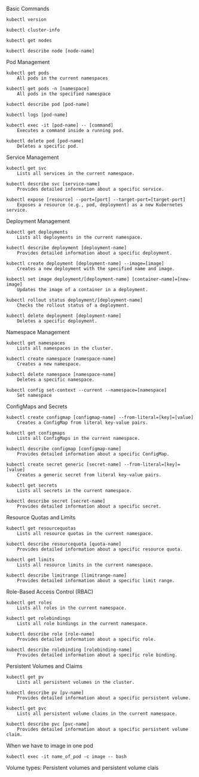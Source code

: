 Basic Commands

    kubectl version
    
    kubectl cluster-info

    kubectl get nodes
    
    kubectl describe node [node-name]

Pod Management

    kubectl get pods    
        All pods in the current namespaces

    kubectl get pods -n [namespace]
        All pods in the specified namespace

    kubectl describe pod [pod-name]

    kubectl logs [pod-name]

    kubectl exec -it [pod-name] -- [command]
        Executes a command inside a running pod.

    kubectl delete pod [pod-name]
        Deletes a specific pod.

Service Management

    kubectl get svc
        Lists all services in the current namespace.

    kubectl describe svc [service-name]
        Provides detailed information about a specific service.

    kubectl expose [resource] --port=[port] --target-port=[target-port]
        Exposes a resource (e.g., pod, deployment) as a new Kubernetes service.

Deployment Management

    kubectl get deployments
        Lists all deployments in the current namespace.

    kubectl describe deployment [deployment-name]
        Provides detailed information about a specific deployment.

    kubectl create deployment [deployment-name] --image=[image]
        Creates a new deployment with the specified name and image.

    kubectl set image deployment/[deployment-name] [container-name]=[new-image]
        Updates the image of a container in a deployment.

    kubectl rollout status deployment/[deployment-name]
        Checks the rollout status of a deployment.

    kubectl delete deployment [deployment-name]
        Deletes a specific deployment.

Namespace Management

    kubectl get namespaces
        Lists all namespaces in the cluster.

    kubectl create namespace [namespace-name]
        Creates a new namespace.

    kubectl delete namespace [namespace-name]
        Deletes a specific namespace.

    kubectl config set-context --current --namespace=[namespace]
        Set namespace

ConfigMaps and Secrets

    kubectl create configmap [configmap-name] --from-literal=[key]=[value]
        Creates a ConfigMap from literal key-value pairs.

    kubectl get configmaps
        Lists all ConfigMaps in the current namespace.

    kubectl describe configmap [configmap-name]
        Provides detailed information about a specific ConfigMap.

    kubectl create secret generic [secret-name] --from-literal=[key]=[value]
        Creates a generic secret from literal key-value pairs.

    kubectl get secrets
        Lists all secrets in the current namespace.

    kubectl describe secret [secret-name]
        Provides detailed information about a specific secret.

Resource Quotas and Limits

    kubectl get resourcequotas
        Lists all resource quotas in the current namespace.

    kubectl describe resourcequota [quota-name]
        Provides detailed information about a specific resource quota.

    kubectl get limits
        Lists all resource limits in the current namespace.

    kubectl describe limitrange [limitrange-name]
        Provides detailed information about a specific limit range.

Role-Based Access Control (RBAC)

    kubectl get roles
        Lists all roles in the current namespace.

    kubectl get rolebindings
        Lists all role bindings in the current namespace.

    kubectl describe role [role-name]
        Provides detailed information about a specific role.

    kubectl describe rolebinding [rolebinding-name]
        Provides detailed information about a specific role binding.

Persistent Volumes and Claims

    kubectl get pv
        Lists all persistent volumes in the cluster.

    kubectl describe pv [pv-name]
        Provides detailed information about a specific persistent volume.

    kubectl get pvc
        Lists all persistent volume claims in the current namespace.

    kubectl describe pvc [pvc-name]
        Provides detailed information about a specific persistent volume claim.

When we have to image in one pod

    kubectl exec -it name_of_pod -c image -- bash

Volume types: Persistent volumes and persistent volume clais
